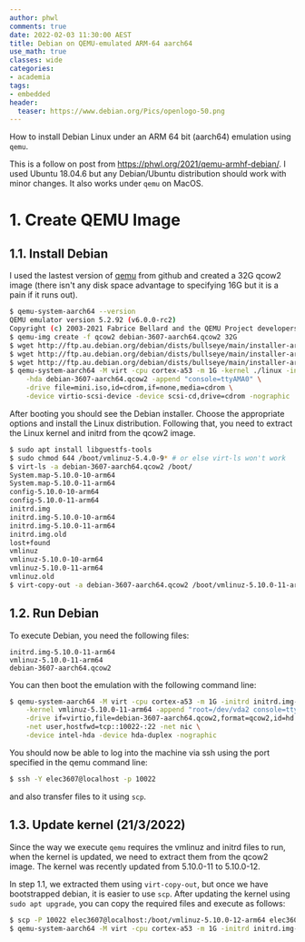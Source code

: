 ```yaml
---
author: phwl
comments: true
date: 2022-02-03 11:30:00 AEST
title: Debian on QEMU-emulated ARM-64 aarch64
use_math: true
classes: wide
categories:
- academia
tags:
- embedded
header:
  teaser: https://www.debian.org/Pics/openlogo-50.png
---
```

How to install Debian Linux under an ARM 64 bit (aarch64) emulation using ```qemu```.

This is a follow on post from <https://phwl.org/2021/qemu-armhf-debian/>.
I used Ubuntu 18.04.6 but any Debian/Ubuntu distribution should work with minor changes. It also works under ```qemu``` on MacOS.

# 1. Create QEMU Image

## 1.1. Install Debian
I used the lastest version of [qemu](https://github.com/qemu/qemu) from github
and created a 32G qcow2 image (there isn't any disk space advantage to specifying 16G but it is a pain if it runs out).

```bash
$ qemu-system-aarch64 --version
QEMU emulator version 5.2.92 (v6.0.0-rc2)
Copyright (c) 2003-2021 Fabrice Bellard and the QEMU Project developers
$ qemu-img create -f qcow2 debian-3607-aarch64.qcow2 32G 
$ wget http://ftp.au.debian.org/debian/dists/bullseye/main/installer-arm64/current/images/netboot/debian-installer/arm64/initrd.gz
$ wget http://ftp.au.debian.org/debian/dists/bullseye/main/installer-arm64/current/images/netboot/debian-installer/arm64/linux
$ wget http://ftp.au.debian.org/debian/dists/bullseye/main/installer-arm64/current/images/netboot/mini.iso
$ qemu-system-aarch64 -M virt -cpu cortex-a53 -m 1G -kernel ./linux -initrd ./initrd.gz \
    -hda debian-3607-aarch64.qcow2 -append "console=ttyAMA0" \
    -drive file=mini.iso,id=cdrom,if=none,media=cdrom \
    -device virtio-scsi-device -device scsi-cd,drive=cdrom -nographic
```
After booting you should see the Debian installer. Choose the appropriate 
options and install the Linux distribution. Following that, you need to extract
the Linux kernel and initrd from the qcow2 image.


```bash
$ sudo apt install libguestfs-tools
$ sudo chmod 644 /boot/vmlinuz-5.4.0-9* # or else virt-ls won't work
$ virt-ls -a debian-3607-aarch64.qcow2 /boot/
System.map-5.10.0-10-arm64
System.map-5.10.0-11-arm64
config-5.10.0-10-arm64
config-5.10.0-11-arm64
initrd.img
initrd.img-5.10.0-10-arm64
initrd.img-5.10.0-11-arm64
initrd.img.old
lost+found
vmlinuz
vmlinuz-5.10.0-10-arm64
vmlinuz-5.10.0-11-arm64
vmlinuz.old
$ virt-copy-out -a debian-3607-aarch64.qcow2 /boot/vmlinuz-5.10.0-11-arm64 /boot/initrd.img-5.10.0-11-arm64 .
```

## 1.2. Run Debian
To execute Debian, you need the following files:
```
initrd.img-5.10.0-11-arm64
vmlinuz-5.10.0-11-arm64
debian-3607-aarch64.qcow2
```

You can then boot the emulation with the following command line:

```bash
$ qemu-system-aarch64 -M virt -cpu cortex-a53 -m 1G -initrd initrd.img-5.10.0-11-arm64 \
    -kernel vmlinuz-5.10.0-11-arm64 -append "root=/dev/vda2 console=ttyAMA0" \
    -drive if=virtio,file=debian-3607-aarch64.qcow2,format=qcow2,id=hd \
    -net user,hostfwd=tcp::10022-:22 -net nic \
    -device intel-hda -device hda-duplex -nographic
```

You should now be able to log into the machine via ssh using the port specified in the qemu command line:
```bash
$ ssh -Y elec3607@localhost -p 10022
```

and also transfer files to it using ```scp```.

## 1.3. Update kernel (21/3/2022)

Since the way we execute ```qemu``` requires the vmlinuz and initrd files to run, when the kernel is updated, we need to extract them from the qcow2 image. The kernel was recently updated from 5.10.0-11 to 5.10.0-12.

In step 1.1, we extracted them using ```virt-copy-out```, but once we have bootstrapped debian, it is easier to use ```scp```. After updating the kernel using ```sudo apt upgrade```, you can copy the required files and execute as follows:
```bash
$ scp -P 10022 elec3607@localhost:/boot/vmlinuz-5.10.0-12-arm64 elec3607@localhost:/boot/initrd.img-5.10.0-12-arm64 .
$ qemu-system-aarch64 -M virt -cpu cortex-a53 -m 1G -initrd initrd.img-5.10.0-12-arm64 -kernel vmlinuz-5.10.0-12-arm64 -append "root=/dev/vda2 console=ttyAMA0" -drive if=virtio,file=debian-3607-aarch64-lab1.qcow2,format=qcow2,id=hd -net user,hostfwd=tcp::10022-:22 -net nic -device intel-hda -device hda-duplex -nographic
```

